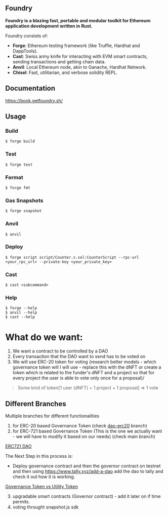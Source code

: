 ## Foundry

**Foundry is a blazing fast, portable and modular toolkit for Ethereum application development written in Rust.**

Foundry consists of:

-   **Forge**: Ethereum testing framework (like Truffle, Hardhat and DappTools).
-   **Cast**: Swiss army knife for interacting with EVM smart contracts, sending transactions and getting chain data.
-   **Anvil**: Local Ethereum node, akin to Ganache, Hardhat Network.
-   **Chisel**: Fast, utilitarian, and verbose solidity REPL.

## Documentation

https://book.getfoundry.sh/

## Usage

### Build

```shell
$ forge build
```

### Test

```shell
$ forge test
```

### Format

```shell
$ forge fmt
```

### Gas Snapshots

```shell
$ forge snapshot
```

### Anvil

```shell
$ anvil
```

### Deploy

```shell
$ forge script script/Counter.s.sol:CounterScript --rpc-url <your_rpc_url> --private-key <your_private_key>
```

### Cast

```shell
$ cast <subcommand>
```

### Help

```shell
$ forge --help
$ anvil --help
$ cast --help
```



# What do we want: 

1. We want a contract to be controlled by a DAO
2. Every transaction that the DAO want to send has to be voted on
3. We will use ERC-20 token for voting (research better models - which governance token will I will use - replace this with the dNFT or create a token which is related to the funder's dNFT and a project so that for every project the user is able to vote only once for a proposal)/

> Some kind of token[1 user (dNFT) + 1 project + 1 proposal] => 1 vote 

## Different Branches
Multiple branches for different functionalities 
1. for ERC-20 based Governance Token (check [dao-erc20]() branch)
2. for ERC-721 based Governance Token (This is the one we actually want - we will have to modify it based on our needs) (check main branch)

[ERC721 DAO](https://www.covalenthq.com/docs/unified-api/guides/what-are-daos-and-how-do-they-work-part-2/)

The Next Step in this process is: 
- Deploy governance contract and then the governor contract on testnet and then using 
    https://www.tally.xyz/add-a-dao
add the dao to tally and check it out how it is working.  

<!-- [create an NFT DAO](https://blog.tally.xyz/how-to-create-an-nft-dao-47669a9e4e3a) -->

[Governance Token vs Utility Token](https://www.coingecko.com/learn/governance-vs-utility-tokens) 



3. upgradable smart contracts (Governor contract) - add it later on if time permits. 
4. voting throught snapshot.js sdk


